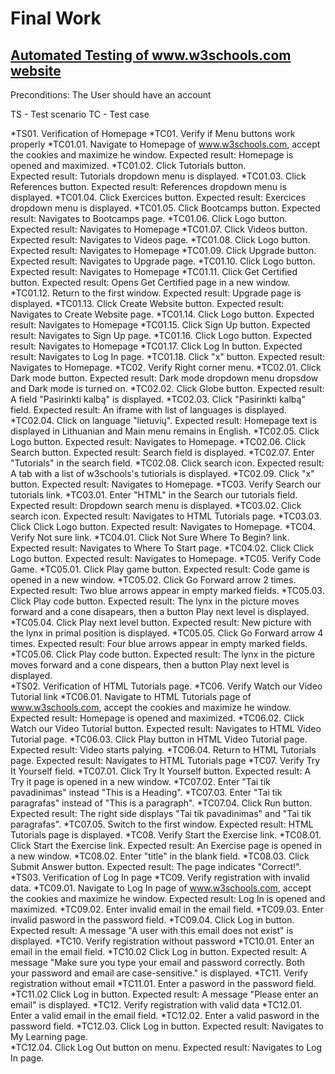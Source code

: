 ﻿# Final Work
## [Automated Testing of www.w3schools.com website ](https://www.w3schools.com)

Preconditions: The User should have an account

TS - Test scenario
TC - Test case

*TS01. Verification of Homepage
	  *TC01. Verify if Menu buttons work properly
	  	    *TC01.01. Navigate to Homepage of www.w3schools.com, accept the cookies and maximize he window.
				      Expected result: Homepage is opened and maximized.
		    *TC01.02. Click Tutorials button.			 	
				      Expected result: Tutorials dropdown menu is displayed.
		    *TC01.03. Click References button.
				      Expected result: References dropdown menu is displayed.
		    *TC01.04. Click Exercices button.
				      Expected result: Exercices dropdown menu is displayed.
		    *TC01.05. Click Bootcamps button.
				      Expected result: Navigates to Bootcamps page.
		    *TC01.06. Click Logo button.
				      Expected result: Navigates to Homepage
		    *TC01.07. Click Videos button.
				      Expected result: Navigates to Videos page.
		    *TC01.08. Click Logo button.
			   	      Expected result: Navigates to Homepage
		    *TC01.09. Click Upgrade button.
				      Expected result: Navigates to Upgrade page.
		    *TC01.10. Click Logo button.
			  	      Expected result: Navigates to Homepage
		    *TC01.11. Click Get Certified button.
				      Expected result: Opens Get Certified page in a new window.
		    *TC01.12. Return to the first window.
				      Expected result: Upgrade page is displayed.
		    *TC01.13. Click Create Website button.
				      Expected result: Navigates to Create Website page.
		    *TC01.14. Click Logo button.
				      Expected result: Navigates to Homepage
		    *TC01.15. Click Sign Up button.
				      Expected result: Navigates to Sign Up page.
		    *TC01.16. Click Logo button.
				      Expected result: Navigates to Homepage
		    *TC01.17. Click Log In button.
				      Expected result: Navigates to Log In page.
		    *TC01.18. Click "x" button.
				      Expected result: Navigates to Homepage.
      *TC02. Verify Right corner menu.
		    *TC02.01. Click Dark mode button.
				      Expected result: Dark mode dropdown menu dropsdow and Dark mode is turned on.
		    *TC02.02. Click Globe button.
				      Expected result: A field "Pasirinkti kalbą" is displayed.
		    *TC02.03. Click "Pasirinkti kalbą" field.
				      Expected result: An iframe with list of languages is displayed.
		    *TC02.04. Click on language "lietuvių".
				      Expected result: Homepage text is displayed in Lithuanian and Main menu remains in English.
		    *TC02.05. Click Logo button.
				      Expected result: Navigates to Homepage.
		    *TC02.06. Click Search button.
				      Expected result: Search field is displayed.
		    *TC02.07. Enter "Tutorials" in the search field.
		    *TC02.08. Click search icon.
				      Expected result: A tab with a list of w3schools's tutiorials is displayed.
		    *TC02.09. Click "x" button.
			 	      Expected result: Navigates to Homepage.
	  *TC03. Verify Search our tutorials link.
		    *TC03.01. Enter "HTML" in the Search our tutorials field.
				      Expected result: Dropdown search menu is displayed.
		    *TC03.02. Click search icon.
			  	      Expected result: Navigates to HTML Tutorials page.
		    *TC03.03. Click Click Logo button.
				      Expected result: Navigates to Homepage.
	  *TC04. Verify Not sure link.
		    *TC04.01. Click Not Sure Where To Begin? link.
				      Expected result: Navigates to Where To Start page.
		    *TC04.02. Click Click Logo button.
				      Expected result: Navigates to Homepage.
	  *TC05. Verify Code Game.
		    *TC05.01. Click Play game button.
			  	      Expected result: Code game is opened in a new window.
		    *TC05.02. Click Go Forward arrow 2 times.
				      Expected result: Two blue arrows appear in empty marked fields.
		    *TC05.03. Click Play code button.
				      Expected result: The lynx in the picture moves forward and a cone disapears, then a button Play next level is displayed.
		    *TC05.04. Click Play next level button.
				      Expected result: New picture with the lynx in primal position is displayed.
		    *TC05.05. Click Go Forward arrow 4 times.
				      Expected result: Four blue arrows appear in empty marked fields.
		    *TC05.06. Click Play code button.
				      Expected result: The lynx in the picture moves forward and a cone dispears, then a button Play next level is displayed.	
*TS02. Verification of HTML Tutorials page.
	  *TC06. Verify Watch our Video Tutorial link
		    *TC06.01. Navigate to HTML Tutorials page of www.w3schools.com, accept the cookies and maximize he window.
				      Expected result: Homepage is opened and maximized.
		    *TC06.02. Click Watch our Video Tutorial button.
				      Expected result: Navigates to HTML Video Tutorial page.
		    *TC06.03. Click Play button in HTML Video Tutorial page.
				      Expected result: Video starts palying.
		    *TC06.04. Return to HTML Tutorials page.
				      Expected result: Navigates to HTML Tutorials page
	  *TC07. Verify Try It Yourself field.
		    *TC07.01. Click Try It Yourself button.
				      Expected result: A Try it page is opened in a new window.
		    *TC07.02. Enter "Tai tik pavadinimas" instead "This is a Heading".
		    *TC07.03. Enter "Tai tik paragrafas" instead of "This is a paragraph".
		    *TC07.04. Click Run button.
				      Expected result: The right side displays "Tai tik pavadinimas" and "Tai tik paragrafas".
		    *TC07.05. Switch to the first window.
				      Expected result: HTML Tutorials page is displayed.
	  *TC08. Verify Start the Exercise link.
		    *TC08.01. Click Start the Exercise link.
				      Expected result: An Exercise page is opened in a new window.
		    *TC08.02. Enter "title" in the blank field.
		    *TC08.03. Click Submit Answer button.
				      Expected result: The page indicates "Correct!".
*TS03. Verification of Log In page
	  *TC09. Verify registration with invalid data.
		    *TC09.01. Navigate to Log In page of www.w3schools.com, accept the cookies and maximize he window.
				      Expected result: Log In is opened and maximized.
		    *TC09.02. Enter invalid email in the email field.
		    *TC09.03. Enter invalid pasword in the password field.
		    *TC09.04. Click Log in button.
				      Expected result: A message "A user with this email does not exist" is displayed.
	  *TC10. Verify registration without password
		    *TC10.01. Enter an email in the email field.
		    *TC10.02  Click Log in button.
				      Expected result: A message "Make sure you type your email and password correctly. Both your password and email are case-sensitive." is displayed.
	  *TC11. Verify registration without email
		    *TC11.01. Enter a pasword in the password field.
		    *TC11.02  Click Log in button.
				      Expected result: A message "Please enter an email" is displayed.
	  *TC12. Verify registration with valid data
		    *TC12.01. Enter a valid email in the email field.
		    *TC12.02. Enter a valid pasword in the password field.
		    *TC12.03. Click Log in button.
				      Expected result: Navigates to My Learning page.	
	    	*TC12.04. Click Log Out button on menu.
				      Expected result: Navigates to Log In page.